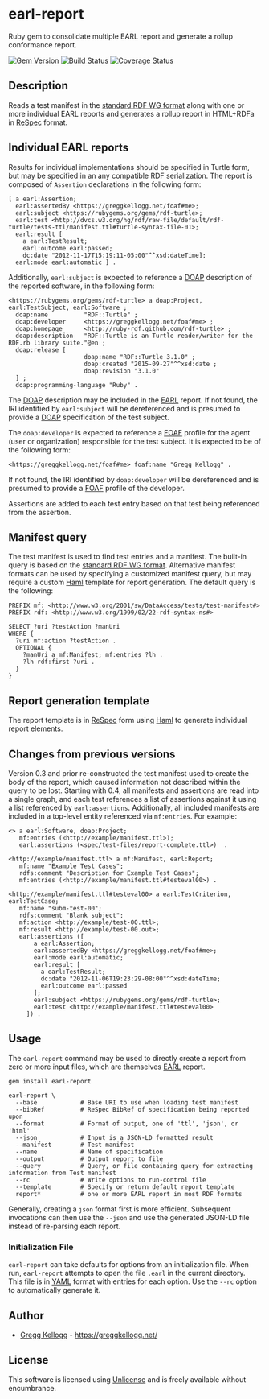 # earl-report
Ruby gem to consolidate multiple EARL report and generate a rollup conformance report.

[![Gem Version](https://badge.fury.io/rb/earl-report.png)](http://badge.fury.io/rb/earl-report)
[![Build Status](https://github.com/gkellogg/earl-report/workflows/CI/badge.svg?branch=develop)](https://github.com/gkellogg/earl-report/actions?query=workflow%3ACI)
[![Coverage Status](https://coveralls.io/repos/gkellogg/earl-report/badge.svg?branch=develop)](https://coveralls.io/r/gkellogg/earl-report?branch=develop)

## Description
Reads a test manifest in the
[standard RDF WG format](http://www.w3.org/2011/rdf-wg/wiki/Turtle_Test_Suite)
along with one or more individual EARL reports and generates a rollup report in
HTML+RDFa in [ReSpec][] format.

## Individual EARL reports
Results for individual implementations should be specified in Turtle form, but
may be specified in an any compatible RDF serialization. The report is composed of `Assertion` declarations
in the following form:

    [ a earl:Assertion;
      earl:assertedBy <https://greggkellogg.net/foaf#me>;
      earl:subject <https://rubygems.org/gems/rdf-turtle>;
      earl:test <http://dvcs.w3.org/hg/rdf/raw-file/default/rdf-turtle/tests-ttl/manifest.ttl#turtle-syntax-file-01>;
      earl:result [
        a earl:TestResult;
        earl:outcome earl:passed;
        dc:date "2012-11-17T15:19:11-05:00"^^xsd:dateTime];
      earl:mode earl:automatic ] .

Additionally, `earl:subject` is expected to reference a [DOAP]() description
of the reported software, in the following form:

    <https://rubygems.org/gems/rdf-turtle> a doap:Project, earl:TestSubject, earl:Software ;
      doap:name          "RDF::Turtle" ;
      doap:developer     <https://greggkellogg.net/foaf#me> ;
      doap:homepage      <http://ruby-rdf.github.com/rdf-turtle> ;
      doap:description   "RDF::Turtle is an Turtle reader/writer for the RDF.rb library suite."@en ;
      doap:release [
                         doap:name "RDF::Turtle 3.1.0" ;
                         doap:created "2015-09-27"^^xsd:date ;
                         doap:revision "3.1.0"
      ] ;
      doap:programming-language "Ruby" .

The [DOAP]() description may be included in the [EARL]() report. If not found,
the IRI identified by `earl:subject` will be dereferenced and is presumed to
provide a [DOAP]() specification of the test subject.

The `doap:developer` is expected to reference a [FOAF]() profile for the agent
(user or organization) responsible for the test subject. It is expected to be
of the following form:

    <https://greggkellogg.net/foaf#me> foaf:name "Gregg Kellogg" .

If not found, the IRI identified by `doap:developer`
will be dereferenced and is presumed to provide a [FOAF]() profile of the developer.

Assertions are added to each test entry based on that test being referenced from the assertion.

## Manifest query
The test manifest is used to find test entries and a manifest. The built-in
query is based on the [standard RDF WG format](). Alternative manifest formats
can be used by specifying a customized manifest query, but may require a custom
[Haml]() template for report generation. The default query is the following:

    PREFIX mf: <http://www.w3.org/2001/sw/DataAccess/tests/test-manifest#>
    PREFIX rdf: <http://www.w3.org/1999/02/22-rdf-syntax-ns#>

    SELECT ?uri ?testAction ?manUri
    WHERE {
      ?uri mf:action ?testAction .
      OPTIONAL {
        ?manUri a mf:Manifest; mf:entries ?lh .
        ?lh rdf:first ?uri .
      }
    }

## Report generation template
The report template is in [ReSpec][] form using [Haml]() to generate individual report elements.

## Changes from previous versions
Version 0.3 and prior re-constructed the test manifest used to create the body of the report, which caused information not described within the query to be lost. Starting with 0.4, all manifests and assertions are read into a single graph, and each test references a list of assertions against it using a list referenced by `earl:assertions`. Additionally, all included manifests are included in a top-level entity referenced via `mf:entries`. For example:

    <> a earl:Software, doap:Project;
       mf:entries (<http://example/manifest.ttl>);
       earl:assertions (<spec/test-files/report-complete.ttl>)  .

    <http://example/manifest.ttl> a mf:Manifest, earl:Report;
       mf:name "Example Test Cases";
       rdfs:comment "Description for Example Test Cases";
       mf:entries (<http://example/manifest.ttl#testeval00>) .

    <http://example/manifest.ttl#testeval00> a earl:TestCriterion, earl:TestCase;
       mf:name "subm-test-00";
       rdfs:comment "Blank subject";
       mf:action <http://example/test-00.ttl>;
       mf:result <http://example/test-00.out>;
       earl:assertions ([
           a earl:Assertion;
           earl:assertedBy <https://greggkellogg.net/foaf#me>;
           earl:mode earl:automatic;
           earl:result [
             a earl:TestResult;
             dc:date "2012-11-06T19:23:29-08:00"^^xsd:dateTime;
             earl:outcome earl:passed
           ];
           earl:subject <https://rubygems.org/gems/rdf-turtle>;
           earl:test <http://example/manifest.ttl#testeval00>
         ]) .

## Usage
The `earl-report` command may be used to directly create a report from zero or more input files, which are themselves [EARL][] report.

    gem install earl-report
    
    earl-report \
      --base            # Base URI to use when loading test manifest
      --bibRef          # ReSpec BibRef of specification being reported upon
      --format          # Format of output, one of 'ttl', 'json', or 'html'
      --json            # Input is a JSON-LD formatted result
      --manifest        # Test manifest
      --name            # Name of specification
      --output          # Output report to file
      --query           # Query, or file containing query for extracting information from Test manifest
      --rc              # Write options to run-control file
      --template        # Specify or return default report template
      report*           # one or more EARL report in most RDF formats

Generally, creating a `json` format first is more efficient. Subsequent invocations can then use the `--json` and use the generated JSON-LD file instead of re-parsing each report.

### Initialization File
`earl-report` can take defaults for options from an initialization file.
When run, `earl-report` attempts to open the file `.earl` in the current directory. This file is in [YAML][] format with entries for each option. Use the `--rc` option to automatically generate it.

## Author
* [Gregg Kellogg](https://github.com/gkellogg) - <https://greggkellogg.net/>

## License

This software is licensed using [Unlicense](http://unlicense.org) and is freely available without encumbrance.

[DOAP]:   https://github.com/edumbill/doap/wiki
[EARL]:   http://www.w3.org/TR/EARL10-Schema/
[FOAF]:   http://xmlns.com/foaf/spec/
[Haml]:   http://haml.info/
[YAML]:   http://www.yaml.org/
[ReSpec]: http://dev.w3.org/2009/dap/ReSpec.js/documentation.html
